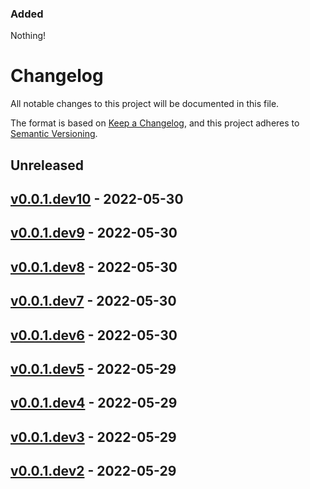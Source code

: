 ### Added

Nothing!

# Changelog

All notable changes to this project will be documented in this file.

The format is based on [Keep a Changelog](https://keepachangelog.com/en/1.0.0/),
and this project adheres to [Semantic Versioning](https://semver.org/spec/v2.0.0.html).

## Unreleased

## [v0.0.1.dev10](https://github.com/allenai/prior/releases/tag/v0.0.1.dev10) - 2022-05-30

## [v0.0.1.dev9](https://github.com/allenai/prior/releases/tag/v0.0.1.dev9) - 2022-05-30

## [v0.0.1.dev8](https://github.com/allenai/prior/releases/tag/v0.0.1.dev8) - 2022-05-30

## [v0.0.1.dev7](https://github.com/allenai/prior/releases/tag/v0.0.1.dev7) - 2022-05-30

## [v0.0.1.dev6](https://github.com/allenai/prior/releases/tag/v0.0.1.dev6) - 2022-05-30

## [v0.0.1.dev5](https://github.com/allenai/prior/releases/tag/v0.0.1.dev5) - 2022-05-29

## [v0.0.1.dev4](https://github.com/allenai/prior/releases/tag/v0.0.1.dev4) - 2022-05-29

## [v0.0.1.dev3](https://github.com/allenai/prior/releases/tag/v0.0.1.dev3) - 2022-05-29

## [v0.0.1.dev2](https://github.com/allenai/prior/releases/tag/v0.0.1.dev2) - 2022-05-29
